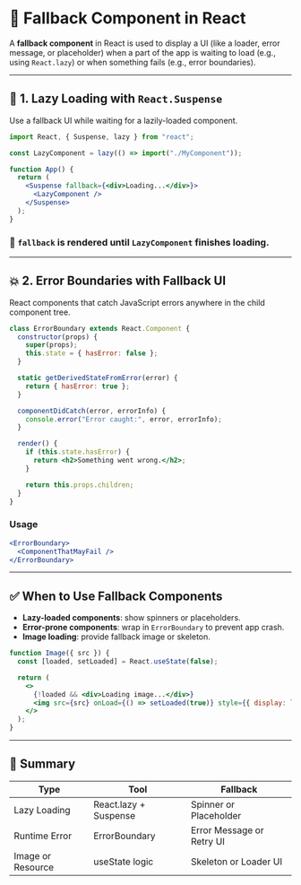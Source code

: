 
# 🧩 Fallback Component in React

A **fallback component** in React is used to display a UI (like a loader, error message, or placeholder) when a part of the app is waiting to load (e.g., using `React.lazy`) or when something fails (e.g., error boundaries).

---

## 🚀 1. Lazy Loading with `React.Suspense`

Use a fallback UI while waiting for a lazily-loaded component.

```jsx
import React, { Suspense, lazy } from "react";

const LazyComponent = lazy(() => import("./MyComponent"));

function App() {
  return (
    <Suspense fallback={<div>Loading...</div>}>
      <LazyComponent />
    </Suspense>
  );
}
```

### 🧠 `fallback` is rendered until `LazyComponent` finishes loading.

---

## 💥 2. Error Boundaries with Fallback UI

React components that catch JavaScript errors anywhere in the child component tree.

```jsx
class ErrorBoundary extends React.Component {
  constructor(props) {
    super(props);
    this.state = { hasError: false };
  }

  static getDerivedStateFromError(error) {
    return { hasError: true };
  }

  componentDidCatch(error, errorInfo) {
    console.error("Error caught:", error, errorInfo);
  }

  render() {
    if (this.state.hasError) {
      return <h2>Something went wrong.</h2>;
    }

    return this.props.children;
  }
}
```

### Usage

```jsx
<ErrorBoundary>
  <ComponentThatMayFail />
</ErrorBoundary>
```

---

## ✅ When to Use Fallback Components

- **Lazy-loaded components**: show spinners or placeholders.
- **Error-prone components**: wrap in `ErrorBoundary` to prevent app crash.
- **Image loading**: provide fallback image or skeleton.

```jsx
function Image({ src }) {
  const [loaded, setLoaded] = React.useState(false);

  return (
    <>
      {!loaded && <div>Loading image...</div>}
      <img src={src} onLoad={() => setLoaded(true)} style={{ display: loaded ? 'block' : 'none' }} />
    </>
  );
}
```

---

## 📌 Summary

| Type              | Tool           | Fallback |
|-------------------|----------------|----------|
| Lazy Loading      | React.lazy + Suspense | Spinner or Placeholder |
| Runtime Error     | ErrorBoundary   | Error Message or Retry UI |
| Image or Resource | useState logic | Skeleton or Loader UI |
